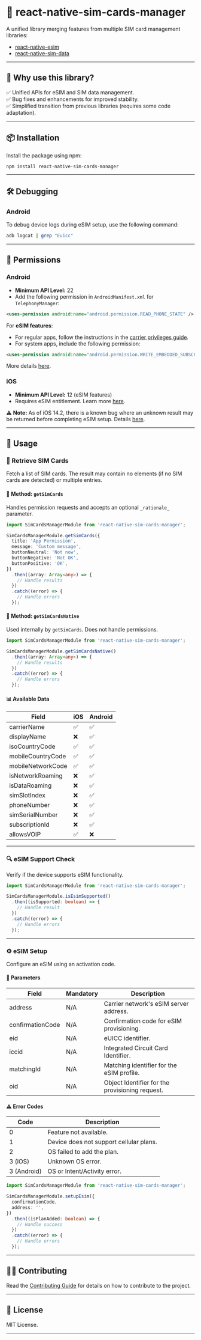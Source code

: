 # 📱 react-native-sim-cards-manager

A unified library merging features from multiple SIM card management libraries:

- [react-native-esim](https://github.com/markneh/react-native-esim)
- [react-native-sim-data](https://github.com/pocesar/react-native-sim-data)

---

## 🚀 Why use this library?

✅ Unified APIs for eSIM and SIM data management.  
✅ Bug fixes and enhancements for improved stability.  
✅ Simplified transition from previous libraries (requires some code adaptation).  

---

## 📦 Installation

Install the package using npm:

```sh
npm install react-native-sim-cards-manager
```

---

## 🛠 Debugging

### Android

To debug device logs during eSIM setup, use the following command:

```sh
adb logcat | grep "Euicc"
```

---

## 🔐 Permissions

### Android

- **Minimum API Level:** 22  
- Add the following permission in `AndroidManifest.xml` for `TelephonyManager`:

```xml
<uses-permission android:name="android.permission.READ_PHONE_STATE" />
```

For **eSIM features**:

- For regular apps, follow the instructions in the [carrier privileges guide](https://source.android.com/docs/core/connect/esim-overview#carrier-privileges).
- For system apps, include the following permission:

```xml
<uses-permission android:name="android.permission.WRITE_EMBEDDED_SUBSCRIPTIONS" />
```

More details [here](https://source.android.com/devices/tech/connect/esim-euicc-api#download-sub).

### iOS

- **Minimum API Level:** 12 (eSIM features)  
- Requires eSIM entitlement. Learn more [here](https://stackoverflow.com/a/60162323).  

⚠️ **Note:** As of iOS 14.2, there is a known bug where an unknown result may be returned before completing eSIM setup. Details [here](https://developer.apple.com/forums/thread/662001).

---

## 📖 Usage

### 📲 Retrieve SIM Cards

Fetch a list of SIM cards. The result may contain no elements (if no SIM cards are detected) or multiple entries.

#### 📌 Method: `getSimCards`

Handles permission requests and accepts an optional `_rationale_` parameter.

```ts
import SimCardsManagerModule from 'react-native-sim-cards-manager';

SimCardsManagerModule.getSimCards({
  title: 'App Permission',
  message: 'Custom message',
  buttonNeutral: 'Not now',
  buttonNegative: 'Not OK',
  buttonPositive: 'OK',
})
  .then((array: Array<any>) => {
    // Handle results
  })
  .catch((error) => {
    // Handle errors
  });
```

#### 📌 Method: `getSimCardsNative`

Used internally by `getSimCards`. Does not handle permissions.

```ts
import SimCardsManagerModule from 'react-native-sim-cards-manager';

SimCardsManagerModule.getSimCardsNative()
  .then((array: Array<any>) => {
    // Handle results
  })
  .catch((error) => {
    // Handle errors
  });
```

#### 📊 Available Data

| Field             | iOS | Android |
| ------------------|-----|---------|
| carrierName       | ✅  | ✅      |
| displayName       | ❌  | ✅      |
| isoCountryCode    | ✅  | ✅      |
| mobileCountryCode | ✅  | ✅      |
| mobileNetworkCode | ✅  | ✅      |
| isNetworkRoaming  | ❌  | ✅      |
| isDataRoaming     | ❌  | ✅      |
| simSlotIndex      | ❌  | ✅      |
| phoneNumber       | ❌  | ✅      |
| simSerialNumber   | ❌  | ✅      |
| subscriptionId    | ❌  | ✅      |
| allowsVOIP        | ✅  | ❌      |

---

### 🔍 eSIM Support Check

Verify if the device supports eSIM functionality.

```ts
import SimCardsManagerModule from 'react-native-sim-cards-manager';

SimCardsManagerModule.isEsimSupported()
  .then((isSupported: boolean) => {
    // Handle result
  })
  .catch((error) => {
    // Handle errors
  });
```

---

### ⚙️ eSIM Setup

Configure an eSIM using an activation code.

#### 📌 Parameters

| Field            | Mandatory | Description |
|------------------|-----------|-------------|
| address          | N/A       | Carrier network's eSIM server address. |
| confirmationCode | N/A       | Confirmation code for eSIM provisioning. |
| eid              | N/A       | eUICC identifier. |
| iccid            | N/A       | Integrated Circuit Card Identifier. |
| matchingId       | N/A       | Matching identifier for the eSIM profile. |
| oid              | N/A       | Object Identifier for the provisioning request. |

#### ⚠️ Error Codes

| Code             | Description |
|------------------|-------------|
| 0                | Feature not available. |
| 1                | Device does not support cellular plans. |
| 2                | OS failed to add the plan. |
| 3 (iOS)          | Unknown OS error. |
| 3 (Android)      | OS or Intent/Activity error. |

```ts
import SimCardsManagerModule from 'react-native-sim-cards-manager';

SimCardsManagerModule.setupEsim({
  confirmationCode,
  address: '',
})
  .then((isPlanAdded: boolean) => {
    // Handle success
  })
  .catch((error) => {
    // Handle errors
  });
```

---

## 👨‍💻 Contributing

Read the [Contributing Guide](CONTRIBUTING.md) for details on how to contribute to the project.

---

## 📜 License

MIT License.

---
